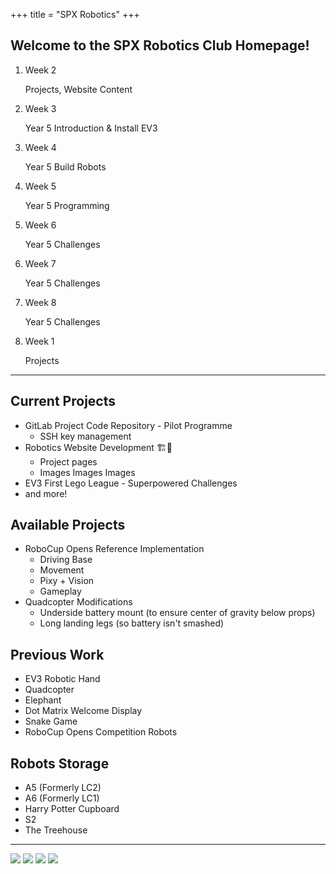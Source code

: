 +++
title = "SPX Robotics"
+++

## Welcome to the SPX Robotics Club Homepage!

<ol role="list" aria-label="Robotics Calendar" class="calendar">
<li>
  <p class="time">Week 2</p>
  <p>Projects, Website Content</p>
</li>
<li>
  <p class="time">Week 3</p>
  <p>Year 5 Introduction & Install EV3</p>
</li>
<li>
  <p class="time">Week 4</p>
  <p>Year 5 Build Robots</p>
</li>
<li>
  <p class="time">Week 5</p>
  <p>Year 5 Programming</p>
</li>
<li>
  <p class="time">Week 6</p>
  <p>Year 5 Challenges</p>
</li>
<li>
  <p class="time">Week 7</p>
  <p>Year 5 Challenges</p>
</li>
<li>
  <p class="time">Week 8</p>
  <p>Year 5 Challenges</p>
</li>
<li class="done">
  <p class="time">Week 1</p>
  <p>Projects</p>
</li>
</ol>

---

## Current Projects

* GitLab Project Code Repository - Pilot Programme
  * SSH key management
* Robotics Website Development 🏗️🚧
  * Project pages
  * Images Images Images
* EV3 First Lego League - Superpowered Challenges
* and more!

## Available Projects

* RoboCup Opens Reference Implementation
  * Driving Base
  * Movement
  * Pixy + Vision
  * Gameplay
* Quadcopter Modifications
  * Underside battery mount (to ensure center of gravity below props)
  * Long landing legs (so battery isn't smashed)

## Previous Work

* EV3 Robotic Hand
* Quadcopter
* Elephant
* Dot Matrix Welcome Display
* Snake Game
* RoboCup Opens Competition Robots

## Robots Storage

* A5 (Formerly LC2)
* A6 (Formerly LC1)
* Harry Potter Cupboard
* S2
* The Treehouse

---

[![](/img/ply-robo-field.jpeg)](/img/ply-robo-field.jpeg)
[![](/img/fast-game.gif)](/img/fast-game.gif)
[![](/img/peppa-pig.jpeg)](/img/peppa-pig.jpeg)
[![](/img/cb-2018-standby.jpeg)](/img/cb-2018-standby.jpeg)
